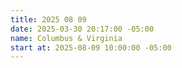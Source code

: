 ```yaml
---
title: 2025 08 09
date: 2025-03-30 20:17:00 -05:00
name: Columbus & Virginia
start at: 2025-08-09 10:00:00 -05:00
---
```


